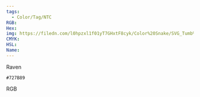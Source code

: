 ```yaml
---
tags:
  - Color/Tag/NTC
RGB:
Hex:
img: https://filedn.com/l0hpzxl1f01yT7GHxtF8cyk/Color%20Snake/SVG_Tumb%20Mass%20No%20Name/727B89.svg
CMYK:
HSL:
Name:
---
```

Raven
```palette
#727B89
```
RGB
